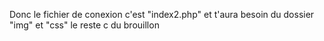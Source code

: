 Donc le fichier de conexion c'est "index2.php" et t'aura besoin du dossier "img" et "css" le reste c du brouillon
